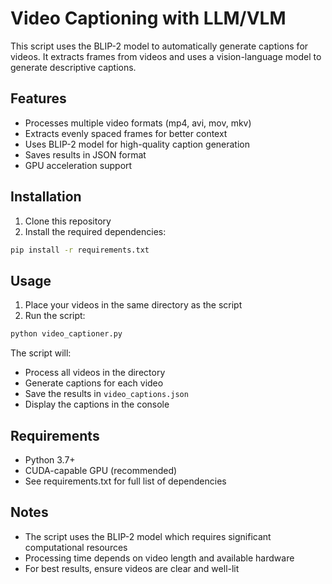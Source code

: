 # Video Captioning with LLM/VLM

This script uses the BLIP-2 model to automatically generate captions for videos. It extracts frames from videos and uses a vision-language model to generate descriptive captions.

## Features

- Processes multiple video formats (mp4, avi, mov, mkv)
- Extracts evenly spaced frames for better context
- Uses BLIP-2 model for high-quality caption generation
- Saves results in JSON format
- GPU acceleration support

## Installation

1. Clone this repository
2. Install the required dependencies:
```bash
pip install -r requirements.txt
```

## Usage

1. Place your videos in the same directory as the script
2. Run the script:
```bash
python video_captioner.py
```

The script will:
- Process all videos in the directory
- Generate captions for each video
- Save the results in `video_captions.json`
- Display the captions in the console

## Requirements

- Python 3.7+
- CUDA-capable GPU (recommended)
- See requirements.txt for full list of dependencies

## Notes

- The script uses the BLIP-2 model which requires significant computational resources
- Processing time depends on video length and available hardware
- For best results, ensure videos are clear and well-lit 